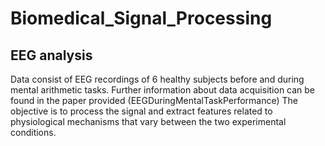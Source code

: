# Biomedical_Signal_Processing
## **EEG analysis**
Data consist of EEG recordings of 6 healthy subjects before and during mental arithmetic tasks. 
Further information about data acquisition can be found in the paper provided (EEGDuringMentalTaskPerformance)
The objective is to process the signal and extract features related to physiological mechanisms that vary between the two experimental conditions.

